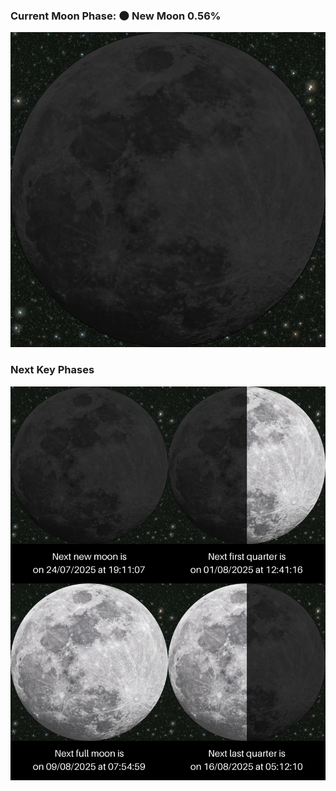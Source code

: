 ### Current Moon Phase: 🌑 New Moon 0.56%
![Moon Phase](moonphase.png)
### Next Key Phases
![Gallery](gallery.png)